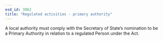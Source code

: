 ```yaml
---
esd_id: 3062
title: "Regulated activities - primary authority"
---
```


A local authority must comply with the Secretary of State’s nomination to be a Primary Authority in relation to a regulated Person under the Act.


